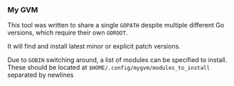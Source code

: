 ### My GVM
This tool was written to share a single `GOPATH` despite multiple different Go versions, which require their own `GOROOT`.

It will find and install latest minor or explicit patch versions.

Due to `GOBIN` switching around, a list of modules can be specified to install. These should be located at
`$HOME/.config/mygvm/modules_to_install` separated by newlines
